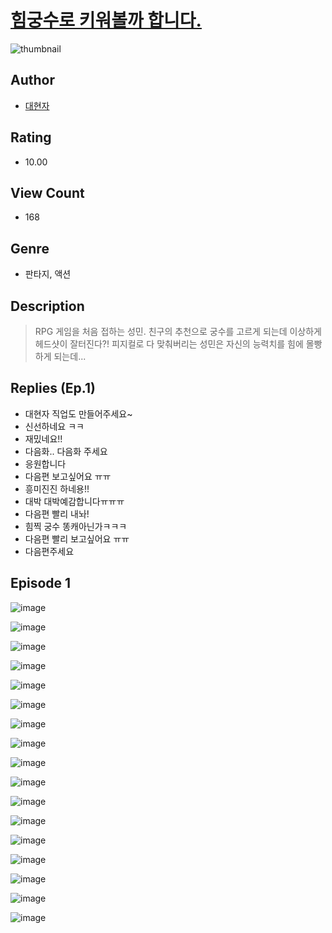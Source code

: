 # [힘궁수로 키워볼까 합니다.](https://comic.naver.com/challenge/list?titleId=810795)
![thumbnail](https://image-comic.pstatic.net/user_contents_data/challenge_comic/2023/05/24/128737/upload_3689627188822421561_480x623.jpeg)

## Author
- [대현자](https://comic.naver.com/artistTitle?id=128737)

## Rating
- 10.00

## View Count
- 168

## Genre
- 판타지, 액션

## Description
> RPG 게임을 처음 접하는 성민. 친구의 추천으로 궁수를 고르게 되는데 이상하게 헤드샷이 잘터진다?! 피지컬로 다 맞춰버리는 성민은 자신의 능력치를 힘에 몰빵하게 되는데...

## Replies (Ep.1)
- 대현자 직업도 만들어주세요~
- 신선하네요 ㅋㅋ
- 재밌네요!!
- 다음화.. 다음화 주세요
- 응원합니다
- 다음편 보고싶어요 ㅠㅠ
- 흥미진진 하네용!!
- 대박 대박예감합니다ㅠㅠㅠ
- 다음편 빨리 내놔!
- 힘찍 궁수 똥캐아닌가ㅋㅋㅋ
- 다음편 빨리 보고싶어요 ㅠㅠ
- 다음편주세요

## Episode 1
![image](https://image-comic.pstatic.net/user_contents_data/challenge_comic/2023/05/24/128737/upload_4134693917812930360.jpeg)

![image](https://image-comic.pstatic.net/user_contents_data/challenge_comic/2023/05/24/128737/upload_3618751385000239714.jpeg)

![image](https://image-comic.pstatic.net/user_contents_data/challenge_comic/2023/05/24/128737/upload_3617009956972213858.jpeg)

![image](https://image-comic.pstatic.net/user_contents_data/challenge_comic/2023/05/24/128737/upload_7220454815610124133.jpeg)

![image](https://image-comic.pstatic.net/user_contents_data/challenge_comic/2023/05/24/128737/upload_7004284216164888929.jpeg)

![image](https://image-comic.pstatic.net/user_contents_data/challenge_comic/2023/05/24/128737/upload_3834312813718102371.jpeg)

![image](https://image-comic.pstatic.net/user_contents_data/challenge_comic/2023/05/24/128737/upload_3977635283250275172.jpeg)

![image](https://image-comic.pstatic.net/user_contents_data/challenge_comic/2023/05/24/128737/upload_3977913463923238243.jpeg)

![image](https://image-comic.pstatic.net/user_contents_data/challenge_comic/2023/05/24/128737/upload_4123158039453119585.jpeg)

![image](https://image-comic.pstatic.net/user_contents_data/challenge_comic/2023/05/24/128737/upload_4121698789985169506.jpeg)

![image](https://image-comic.pstatic.net/user_contents_data/challenge_comic/2023/05/24/128737/upload_3689681073448837427.jpeg)

![image](https://image-comic.pstatic.net/user_contents_data/challenge_comic/2023/05/24/128737/upload_7162189290114672230.jpeg)

![image](https://image-comic.pstatic.net/user_contents_data/challenge_comic/2023/05/24/128737/upload_7291440159016562741.jpeg)

![image](https://image-comic.pstatic.net/user_contents_data/challenge_comic/2023/05/24/128737/upload_4135538334270371121.jpeg)

![image](https://image-comic.pstatic.net/user_contents_data/challenge_comic/2023/05/24/128737/upload_3762248661312418661.jpeg)

![image](https://image-comic.pstatic.net/user_contents_data/challenge_comic/2023/05/24/128737/upload_7018127968676492082.jpeg)

![image](https://image-comic.pstatic.net/user_contents_data/challenge_comic/2023/05/24/128737/upload_4121137124145718114.jpeg)
